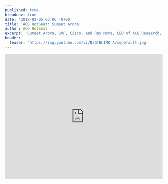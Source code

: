 ```yaml
---
published: true
breadnav: true
date: '2018-02-05 03:06 -0700'
title: 'ACG HotSeat: Sumeet Arora'
author: ACG HotSeat	
excerpt: 'Sumeet Arora, SVP, Cisco, and Ray Mota, CEO of ACG Research, talk about segment routing and how it leverages the distributed intelligence of the network and centralized optimization to enable applications.'
header:
  teaser: 'https://img.youtube.com/vi/BzGfBbIMKrA/mqdefault.jpg'
---    
```

       
<iframe width="100%" height="400px" src="https://www.youtube.com/embed/BzGfBbIMKrA" frameborder="0" allowfullscreen></iframe>
